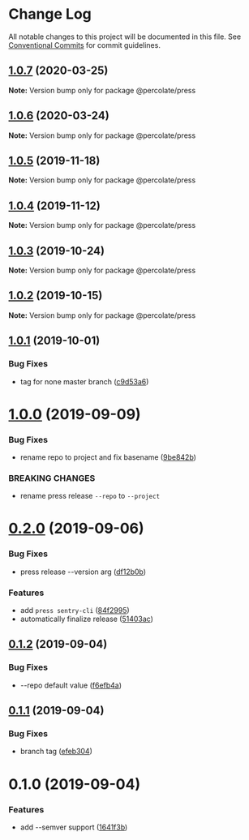 # Change Log

All notable changes to this project will be documented in this file.
See [Conventional Commits](https://conventionalcommits.org) for commit guidelines.


## [1.0.7](https://github.com/percolate/blend/compare/@percolate/press@1.0.6...@percolate/press@1.0.7) (2020-03-25)

**Note:** Version bump only for package @percolate/press


## [1.0.6](https://github.com/percolate/blend/compare/@percolate/press@1.0.5...@percolate/press@1.0.6) (2020-03-24)

**Note:** Version bump only for package @percolate/press


## [1.0.5](https://github.com/percolate/blend/compare/@percolate/press@1.0.4...@percolate/press@1.0.5) (2019-11-18)

**Note:** Version bump only for package @percolate/press


## [1.0.4](https://github.com/percolate/blend/compare/@percolate/press@1.0.3...@percolate/press@1.0.4) (2019-11-12)

**Note:** Version bump only for package @percolate/press


## [1.0.3](https://github.com/percolate/blend/compare/@percolate/press@1.0.2...@percolate/press@1.0.3) (2019-10-24)

**Note:** Version bump only for package @percolate/press


## [1.0.2](https://github.com/percolate/blend/compare/@percolate/press@1.0.1...@percolate/press@1.0.2) (2019-10-15)

**Note:** Version bump only for package @percolate/press


## [1.0.1](https://github.com/percolate/blend/compare/@percolate/press@1.0.0...@percolate/press@1.0.1) (2019-10-01)

### Bug Fixes

* tag for none master branch ([c9d53a6](https://github.com/percolate/blend/tree/master/pkgs/press/commit/c9d53a6))


# [1.0.0](https://github.com/percolate/blend/compare/@percolate/press@0.2.0...@percolate/press@1.0.0) (2019-09-09)

### Bug Fixes

* rename repo to project and fix basename ([9be842b](https://github.com/percolate/blend/tree/master/pkgs/press/commit/9be842b))

### BREAKING CHANGES

* rename press release `--repo` to `--project`


# [0.2.0](https://github.com/percolate/blend/compare/@percolate/press@0.1.2...@percolate/press@0.2.0) (2019-09-06)

### Bug Fixes

* press release --version arg ([df12b0b](https://github.com/percolate/blend/tree/master/pkgs/press/commit/df12b0b))

### Features

* add `press sentry-cli` ([84f2995](https://github.com/percolate/blend/tree/master/pkgs/press/commit/84f2995))
* automatically finalize release ([51403ac](https://github.com/percolate/blend/tree/master/pkgs/press/commit/51403ac))


## [0.1.2](https://github.com/percolate/blend/compare/@percolate/press@0.1.1...@percolate/press@0.1.2) (2019-09-04)

### Bug Fixes

* --repo default value ([f6efb4a](https://github.com/percolate/blend/tree/master/pkgs/press/commit/f6efb4a))


## [0.1.1](https://github.com/percolate/blend/compare/@percolate/press@0.1.0...@percolate/press@0.1.1) (2019-09-04)

### Bug Fixes

* branch tag ([efeb304](https://github.com/percolate/blend/tree/master/pkgs/press/commit/efeb304))


# 0.1.0 (2019-09-04)

### Features

* add --semver support ([1641f3b](https://github.com/percolate/blend/tree/master/pkgs/press/commit/1641f3b))
